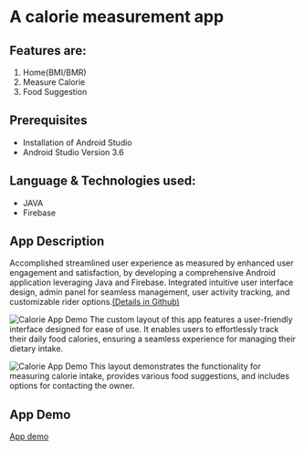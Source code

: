 # A calorie measurement app


## Features are: 
1. Home(BMI/BMR)
2. Measure Calorie
3. Food Suggestion

## Prerequisites
* Installation of Android Studio
* Android Studio Version 3.6

## Language & Technologies used:
* JAVA
* Firebase

## App Description
Accomplished streamlined user experience as measured by enhanced user engagement and satisfaction, by developing a comprehensive Android application leveraging Java and Firebase. Integrated intuitive user interface design, admin panel for seamless management, user activity tracking, and customizable rider options.[(Details in Github)](https://github.com/mahbuba26/Diet-Care)

![Calorie App Demo](assets/dd1.png)
The custom layout of this app features a user-friendly interface designed for ease of use. It enables users to effortlessly track their daily food calories, ensuring a seamless experience for managing their dietary intake.

![Calorie App Demo](/assets/dd2.png)
This layout demonstrates the functionality for measuring calorie intake, provides various food suggestions, and includes options for contacting the owner.

## App Demo
[App demo](https://github.com/mahbuba26/Diet-Care/issues/1#issue-2203955802)
